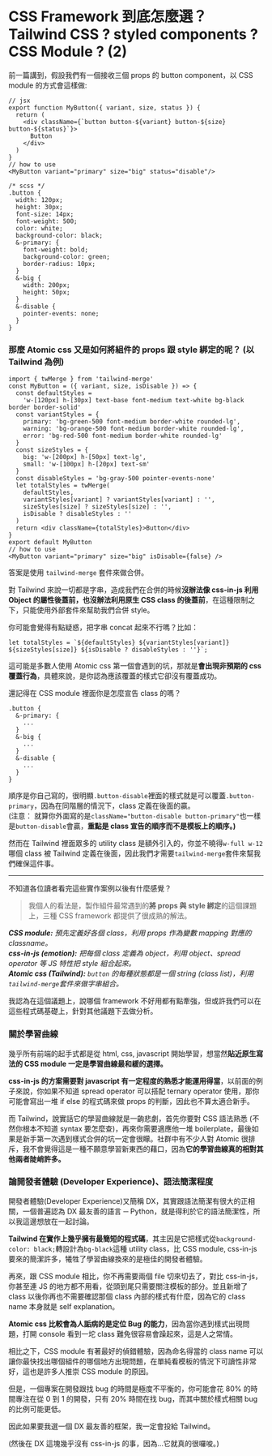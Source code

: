 # CSS Framework 到底怎麼選？Tailwind CSS ? styled components ? CSS Module ? (2)

前一篇講到，假設我們有一個接收三個 props 的 button component，以 CSS module 的方式會這樣做:

```
// jsx
export function MyButton({ variant, size, status }) {
  return (
    <div className={`button button-${variant} button-${size} button-${status}`}>
      Button
    </div>
  )
}
// how to use
<MyButton variant="primary" size="big" status="disable"/>
```

```
/* scss */
.button {
  width: 120px;
  height: 30px;
  font-size: 14px;
  font-weight: 500;
  color: white;
  background-color: black;
  &-primary: {
    font-weight: bold;
    background-color: green;
    border-radius: 10px;
  }
  &-big {
    width: 200px;
    height: 50px;
  }
  &-disable {
    pointer-events: none;
  }
}
```

### 那麼 Atomic css 又是如何將組件的 props 跟 style 綁定的呢？ (以 Tailwind 為例)

```
import { twMerge } from 'tailwind-merge'
const MyButton = ({ variant, size, isDisable }) => {
  const defaultStyles =
    'w-[120px] h-[30px] text-base font-medium text-white bg-black border border-solid'
  const variantStyles = {
    primary: 'bg-green-500 font-medium border-white rounded-lg',
    warning: 'bg-orange-500 font-medium border-white rounded-lg',
    error: 'bg-red-500 font-medium border-white rounded-lg'
  }
  const sizeStyles = {
    big: 'w-[200px] h-[50px] text-lg',
    small: 'w-[100px] h-[20px] text-sm'
  }
  const disableStyles = 'bg-gray-500 pointer-events-none'
  let totalStyles = twMerge(
    defaultStyles,
    variantStyles[variant] ? variantStyles[variant] : '',
    sizeStyles[size] ? sizeStyles[size] : '',
    isDisable ? disableStyles : ''
  )
  return <div className={totalStyles}>Button</div>
}
export default MyButton
// how to use
<MyButton variant="primary" size="big" isDisable={false} />
```

答案是使用 `tailwind-merge` 套件來做合併。<br>

對 Tailwind 來說一切都是字串，造成我們在合併的時候**沒辦法像 css-in-js 利用 Object 的屬性後蓋前，也沒辦法利用原生 CSS class 的後蓋前**，在這種限制之下，只能使用外部套件來幫助我們合併 style。

你可能會覺得有點疑惑，把字串 concat 起來不行嗎？比如：

`` let totalStyles = `${defaultStyles} ${variantStyles[variant]} ${sizeStyles[size]} ${isDisable ? disableStyles : ''}`; ``

這可能是多數人使用 Atomic css 第一個會遇到的坑，那就是**會出現非預期的 css 覆蓋行為**，具體來說，是你認為應該覆蓋的樣式它卻沒有覆蓋成功。

還記得在 CSS module 裡面你是怎麼宣告 class 的嗎？

```
.button {
  &-primary: {
    ...
  }
  &-big {
    ...
  }
  &-disable {
    ...
  }
}
```

順序是你自己寫的，很明顯`.button-disable`裡面的樣式就是可以覆蓋`.button-primary`，因為在同階層的情況下，class 定義在後面的贏。<br>
(注意： 就算你外面寫的是`className="button-disable button-primary"`也一樣是`button-disable`會贏，**重點是 class 宣告的順序而不是模板上的順序。)**<br>

然而在 Tailwind 裡面眾多的 utility class 是額外引入的，你並不曉得`w-full w-12`哪個 class 被 Tailwind 定義在後面，因此我們才需要`tailwind-merge`套件來幫我們確保這件事。

---

不知道各位讀者看完這些實作案例以後有什麼感覺？<br>

> 我個人的看法是，製作組件最常遇到的**將 props 與 style 綁定**的這個課題上，三種 CSS framework 都提供了很成熟的解法。<br>

_**CSS module:** 預先定義好各個 class，利用 props 作為變數 mapping 對應的 classname。_<br>
_**css-in-js (emotion):** 把每個 class 定義為 object，利用 object、spread operator 等 JS 特性把 style 組合起來。_<br>
_**Atomic css (Tailwind):** `button` 的每種狀態都是一個 string (class list)，利用`tailwind-merge`套件來做字串組合。_<br>

我認為在這個議題上，說哪個 framework 不好用都有點牽強，但或許我們可以在這些程式碼基礎上，針對其他議題下去做分析。

### 關於學習曲線

幾乎所有前端的起手式都是從 html, css, javascript 開始學習，想當然**貼近原生寫法的 CSS module 一定是學習曲線最和緩的選擇。**<br>

**css-in-js 的方案需要對 javascript 有一定程度的熟悉才能運用得當**，以前面的例子來說，你如果不知道 spread operator 可以搭配 ternary operator 使用，那你可能會寫出一堆 if else 的程式碼來做 props 的判斷，因此也不算太適合新手。<br>

而 Tailwind，說實話它的學習曲線就是一齣悲劇，首先你要對 CSS 語法熟悉 (不然你根本不知道 syntax 要怎麼查)，再來你需要適應他一堆 boilerplate，最後如果是新手第一次遇到樣式合併的坑一定會很矇。社群中有不少人對 Atomic 很排斥，我不會覺得這是一種不願意學習新東西的藉口，因為**它的學習曲線真的相對其他兩者陡峭許多。**<br>

### 論開發者體驗 (Developer Experience)、語法簡潔程度

開發者體驗(Developer Experience)又簡稱 DX，其實跟語法簡潔有很大的正相關，一個普遍認為 DX 最友善的語言 ─ Python，就是得利於它的語法簡潔性，所以我這邊想放在一起討論。

**Tailwind 在實作上幾乎擁有最簡短的程式碼**，其主因是它把樣式從`background-color: black;`轉設計為`bg-black`這種 utility class，比 CSS module, css-in-js 要來的簡潔許多，犧牲了學習曲線換來的是極佳的開發者體驗。

再來，跟 CSS module 相比，你不再需要兩個 file 切來切去了，對比 css-in-js，你甚至連 JS 的地方都不用看，從頭到尾只需要關注模板的部分。並且新增了 class 以後你再也不需要確認那個 class 內部的樣式有什麼，因為它的 class name 本身就是 self explanation。

**Atomic css 比較會為人詬病的是定位 Bug 的能力**，因為當你遇到樣式出現問題，打開 console 看到一坨 class 難免很容易會躁起來，這是人之常情。

相比之下，CSS module 有著最好的偵錯體驗，因為命名得當的 class name 可以讓你最快找出哪個組件的哪個地方出現問題，在單純看模板的情況下可讀性非常好，這也是許多人推崇 CSS module 的原因。

但是，一個專案在開發跟找 bug 的時間是極度不平衡的，你可能會花 80% 的時間專注在從 0 到 1 的開發，只有 20% 時間在找 bug，而其中關於樣式相關 bug 的比例可能更低。

因此如果要我選一個 DX 最友善的框架，我一定會投給 Tailwind。

(然後在 DX 這塊幾乎沒有 css-in-js 的事，因為...它就真的很囉唆。)
